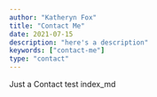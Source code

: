 ```yaml
---
author: "Katheryn Fox"
title: "Contact Me"
date: 2021-07-15
description: "here's a description"
keywords: ["contact-me"]
type: "contact"
---
```


Just a Contact test index_md